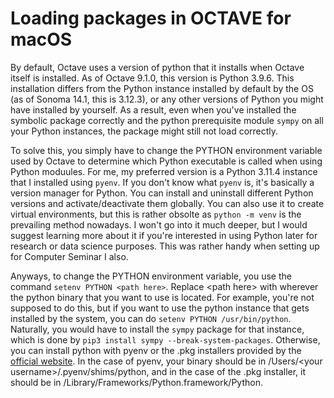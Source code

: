 # Loading packages in OCTAVE for macOS

By default, Octave uses a version of python that it installs when Octave itself is installed. As of Octave 9.1.0, this version is Python 3.9.6. This installation differs from the Python instance installed by default by the OS (as of Sonoma 14.1, this is 3.12.3), or any other versions of Python you might have installed by yourself. As a result, even when you've installed the symbolic package correctly and the python prerequisite module `sympy` on all your Python instances, the package might still not load correctly.

To solve this, you simply have to change the PYTHON environment variable used by Octave to determine which Python executable is called when using Python moduules. For me, my preferred version is a Python 3.11.4 instance that I installed using `pyenv`. If you don't know what `pyenv` is, it's basically a version manager for Python. You can install and uninstall different Python versions and activate/deactivate them globally. You can also use it to create virtual environments, but this is rather obsolte as `python -m venv` is the prevailing method nowadays. I won't go into it much deeper, but I would suggest learning more about it if you're interested in using Python later for research or data science purposes. This was rather handy when setting up for Computer Seminar I also.

Anyways, to change the PYTHON environment variable, you use the command `setenv PYTHON <path here>`. Replace \<path here\> with wherever the python binary that you want to use is located. For example, you're not supposed to do this, but if you want to use the python instance that gets installed by the system, you can do `setenv PYTHON /usr/bin/python`. Naturally, you would have to install the `sympy` package for that instance, which is done by `pip3 install sympy --break-system-packages`. Otherwise, you can install python with pyenv or the .pkg installers provided by the [official website](https://python.org/downloads). In the case of pyenv, your binary should be in /Users/\<your username\>/.pyenv/shims/python, and in the case of the .pkg installer, it should be in /Library/Frameworks/Python.framework/Python.